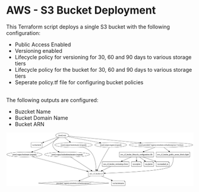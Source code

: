 # **AWS - S3 Bucket Deployment**

This Terraform script deploys a single S3 bucket with the following configuration:

- Public Access Enabled</br>
- Versioning enabled</br>
- Lifecycle policy for versioning for 30, 60 and 90 days to various storage tiers</br>
- Lifecycle policy for the bucket for 30, 60 and 90 days to various storage tiers</br>
- Seperate policy.tf file for configuring bucket policies</br>
</br>
The following outputs are configured:

- Buzcket Name</br>
- Bucket Domain Name</br>
- Bucket ARN</br>

![alt text](/images/s3.png)</br>


